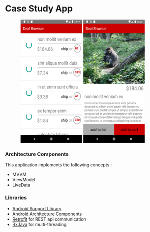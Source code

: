 # Case Study App

<p align="center">
<img src="https://github.com/BANEdesign/Case_Study_App/blob/master/app/screenshots/Screenshot_1579119599.png" alt="Drawing" width="200" height="400"/>

<img src="https://github.com/BANEdesign/Case_Study_App/blob/master/app/screenshots/Screenshot_1579119740.png" alt="Drawing" width="200" height="400"/>
</p>  


### Architecture Components
This application implements the following concepts :
- MVVM
- ViewModel
- LiveData

### Libraries
* [Android Support Library][support-lib]
* [Android Architecture Components][arch]
* [Retrofit][retrofit] for REST api communication
* [RxJava][rxjava] for multi-threading

[support-lib]: https://developer.android.com/topic/libraries/support-library/index.html
[arch]: https://developer.android.com/arch
[retrofit]: http://square.github.io/retrofit
[rxjava]: https://github.com/ReactiveX/RxJava
